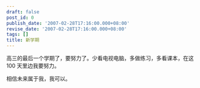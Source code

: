 ```yaml
---
draft: false
post_id: 0
publish_date: '2007-02-28T17:16:00.000+08:00'
revise_date: '2007-02-28T17:16:00.000+08:00'
tags: []
title: 新学期
---
```


高三的最后一个学期了，要努力了。少看电视电脑，多做练习，多看课本，在这 100 天里边我要努力。

相信未来属于我，我可以。
